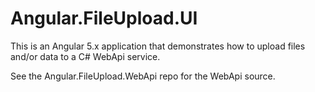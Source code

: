 # Angular.FileUpload.UI

This is an Angular 5.x application that demonstrates how to upload files and/or data to a C# WebApi service.

See the Angular.FileUpload.WebApi repo for the WebApi source.


